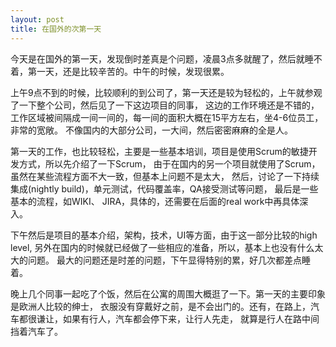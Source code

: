 ```yaml
---
layout: post
title: 在国外的次第一天
---
```

今天是在国外的第一天，发现倒时差真是个问题，凌晨3点多就醒了，然后就睡不着，第一天，还是比较辛苦的。中午的时候，发现很累。

上午9点不到的时候，比较顺利的到公司了，第一天还是较为轻松的，上午就参观了一下整个公司，然后见了一下这边项目的同事，
这边的工作环境还是不错的，工作区域被间隔成一间一间的，每一间的面积大概在15平方左右，坐4-6位员工，非常的宽敞。
不像国内的大部分公司，一大间，然后密密麻麻的全是人。

第一天的工作，也比较轻松，主要是一些基本培训，项目是使用Scrum的敏捷开发方式，所以先介绍了一下Scrum，
由于在国内的另一个项目就使用了Scrum，虽然在某些流程方面不大一致，但基本上问题不是太大，
然后，讨论了一下持续集成(nightly build)，单元测试，代码覆盖率，QA接受测试等问题，
最后是一些基本的流程，如WIKI、 JIRA，具体的，还需要在后面的real work中再具体深入。

下午然后是项目的基本介绍，架构，技术，UI等方面，由于这一部分比较的high level,
另外在国内的时候就已经做了一些相应的准备，所以，基本上也没有什么太大的问题。
最大的问题还是时差的问题，下午显得特别的累，好几次都差点睡着。

晚上几个同事一起吃了个饭，然后在公寓的周围大概逛了一下。第一天的主要印象是欧洲人比较的绅士，
衣服没有穿戴好之前，是不会出门的。还有，在路上，汽车都很谦让，如果有行人，汽车都会停下来，让行人先走，
就算是行人在路中间挡着汽车了。